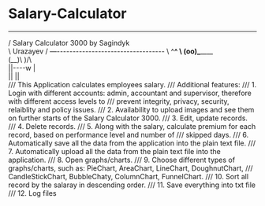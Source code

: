 # Salary-Calculator

 __________________________________
/ Salary Calculator 3000 by Sagindyk \
\                         Urazayev   /
  —----------------------------------
        \   ^__^
         \  (oo)\_______                                                                                                            
            (__)\       )\/\                                                                                                               
                ||----w |                                                                                                                 
                ||     ||                                                                                                                  
/// This Application calculates employees salary.
/// Additional features:
/// 1. Login with different accounts: admin, accountant and supervisor, therefore with different access levels to
/// prevent integrity, privacy, security, relaiblity and policy issues.
/// 2. Availability to upload images and see them on further starts of the Salary Calculator 3000.
/// 3. Edit, update records.
/// 4. Delete records.
/// 5. Along with the salary, calculate premium for each record, based on performance level and number of
/// skipped days.
/// 6. Automatically save all the data from the application into the plain text file.
/// 7. Automatically upload all the data from the plain text file into the application.
/// 8. Open graphs/charts.
/// 9. Choose different types of graphs/charts, such as: PieChart, AreaChart, LineChart, DoughnutChart,
/// CandleStickChart, BubbleChaty, ColumnChart, FunnelChart.
/// 10. Sort all record by the salaray in descending order.
/// 11. Save everything into txt file
/// 12. Log files
